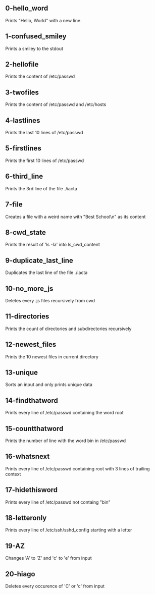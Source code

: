 ## 0-hello_word
Prints "Hello, World" with a new line.

## 1-confused_smiley
Prints a smiley to the stdout

## 2-hellofile
Prints the content of /etc/passwd

## 3-twofiles
Prints the content of /etc/passwd and /etc/hosts

## 4-lastlines
Prints the last 10 lines of /etc/passwd

## 5-firstlines
Prints the first 10 lines of /etc/passwd

## 6-third_line
Prints the 3rd line of the file ./iacta

## 7-file
Creates a file with a weird name with "Best School\n" as its content

## 8-cwd_state
Prints the result of 'ls -la' into ls_cwd_content

## 9-duplicate_last_line
Duplicates the last line of the file ./iacta

## 10-no_more_js
Deletes every .js files recursively from cwd

## 11-directories
Prints the count of directories and subdirectories recursively

## 12-newest_files
Prints the 10 newest files in current directory

## 13-unique
Sorts an input and only prints unique data

## 14-findthatword
Prints every line of /etc/passwd containing the word root

## 15-countthatword
Prints the number of line with the word bin in /etc/passwd

## 16-whatsnext
Prints every line of /etc/passwd containing root with 3 lines of trailing context

## 17-hidethisword
Prints every line of /etc/passwd not containg "bin"

## 18-letteronly
Prints every line of /etc/ssh/sshd_config starting with a letter

## 19-AZ
Changes 'A' to 'Z' and 'c' to 'e' from input

## 20-hiago
Deletes every occurence of 'C' or 'c' from input